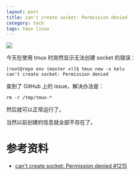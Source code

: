 ```yaml
---
layout: post
title: can't create socket: Permission denied
category: tech
tags: tmux linux
---
```

![](https://cdn.kelu.org/blog/tags/linux.jpg)

今天在使用 tmux 时突然显示无法创建 socket 的错误：

```
[root@repo env (master ✗)]$ tmux new -s kelu
can't create socket: Permission denied
```

查到了 GitHub 上的 issue，解决办法是：

```
rm -r /tmp/tmux-*
```

然后就可以正常运行了。

当然以前创建的信息就全部不存在了。

# 参考资料

* [can't create socket: Permission denied #1215](https://github.com/tmux/tmux/issues/1215)